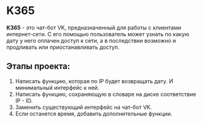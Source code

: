 # K365
**K365** - это чат-бот VK, предназначенный для работы с клиентами интернет-сети. С его помощью пользователь может узнать по какую дату у него оплачен доступ к сети, а в последствии возможно и продливать или приостанавливать доступ.
## Этапы проекта:
1. Написать функцию, которая по IP будет возвращать дату. И минимальный интерфейс к ней.
2. Написать функцию, сохраняющую в словаре на диске соответствие IP - ID.
3. Заменить существующий интерфейс на чат-бот VK.
4. Если останется время, добавить дополнительные функции.